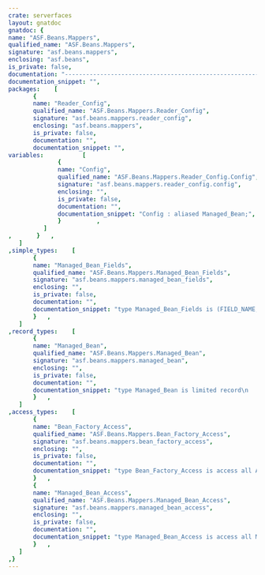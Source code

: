 ```yaml
---
crate: serverfaces
layout: gnatdoc
gnatdoc: {
name: "ASF.Beans.Mappers",
qualified_name: "ASF.Beans.Mappers",
signature: "asf.beans.mappers",
enclosing: "asf.beans",
is_private: false,
documentation: "---------------------------------------------------------------------\n  asf-beans-mappers -- Read XML managed bean declarations\n  Copyright (C) 2010, 2011, 2017 Stephane Carrez\n  Written by Stephane Carrez (Stephane.Carrez@gmail.com)\n\n  Licensed under the Apache License, Version 2.0 (the \"License\");\n  you may not use this file except in compliance with the License.\n  You may obtain a copy of the License at\n\n      http://www.apache.org/licenses/LICENSE-2.0\n\n  Unless required by applicable law or agreed to in writing, software\n  distributed under the License is distributed on an \"AS IS\" BASIS,\n  WITHOUT WARRANTIES OR CONDITIONS OF ANY KIND, either express or implied.\n  See the License for the specific language governing permissions and\n  limitations under the License.\n---------------------------------------------------------------------",
documentation_snippet: "",
packages:    [
       {
       name: "Reader_Config",
       qualified_name: "ASF.Beans.Mappers.Reader_Config",
       signature: "asf.beans.mappers.reader_config",
       enclosing: "asf.beans.mappers",
       is_private: false,
       documentation: "",
       documentation_snippet: "",
variables:           [
              {
              name: "Config",
              qualified_name: "ASF.Beans.Mappers.Reader_Config.Config",
              signature: "asf.beans.mappers.reader_config.config",
              enclosing: "",
              is_private: false,
              documentation: "",
              documentation_snippet: "Config : aliased Managed_Bean;",
              }          ,
          ]
,       }   ,
   ]
,simple_types:    [
       {
       name: "Managed_Bean_Fields",
       qualified_name: "ASF.Beans.Mappers.Managed_Bean_Fields",
       signature: "asf.beans.mappers.managed_bean_fields",
       enclosing: "",
       is_private: false,
       documentation: "",
       documentation_snippet: "type Managed_Bean_Fields is (FIELD_NAME,\n                             FIELD_CLASS,\n                             FIELD_SCOPE,\n                             FIELD_MANAGED_BEAN,\n                             FIELD_PROPERTY,\n                             FIELD_PROPERTY_NAME,\n                             FIELD_PROPERTY_VALUE,\n                             FIELD_PROPERTY_CLASS);",
       }   ,
   ]
,record_types:    [
       {
       name: "Managed_Bean",
       qualified_name: "ASF.Beans.Mappers.Managed_Bean",
       signature: "asf.beans.mappers.managed_bean",
       enclosing: "",
       is_private: false,
       documentation: "",
       documentation_snippet: "type Managed_Bean is limited record\n   Name         : Util.Beans.Objects.Object;\n   Class        : Util.Beans.Objects.Object;\n   Scope        : Scope_Type := REQUEST_SCOPE;\n   Factory      : Bean_Factory_Access  := null;\n   Params       : ASF.Beans.Parameter_Bean_Ref.Ref;\n   Prop_Name    : Util.Beans.Objects.Object;\n   Prop_Value   : Util.Beans.Objects.Object;\n   Context      : EL.Contexts.ELContext_Access := null;\nend record;",
       }   ,
   ]
,access_types:    [
       {
       name: "Bean_Factory_Access",
       qualified_name: "ASF.Beans.Mappers.Bean_Factory_Access",
       signature: "asf.beans.mappers.bean_factory_access",
       enclosing: "",
       is_private: false,
       documentation: "",
       documentation_snippet: "type Bean_Factory_Access is access all ASF.Beans.Bean_Factory;",
       }   ,
       {
       name: "Managed_Bean_Access",
       qualified_name: "ASF.Beans.Mappers.Managed_Bean_Access",
       signature: "asf.beans.mappers.managed_bean_access",
       enclosing: "",
       is_private: false,
       documentation: "",
       documentation_snippet: "type Managed_Bean_Access is access all Managed_Bean;",
       }   ,
   ]
,}
---
```

